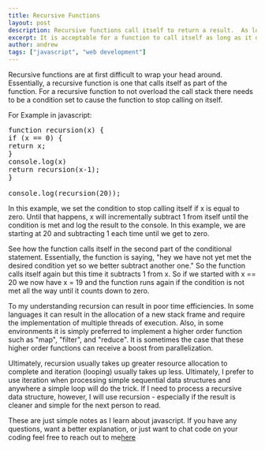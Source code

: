 ```yaml
---
title: Recursive Functions
layout: post
description: Recursive functions call itself to return a result.  As long as they do not overflow the call stack, they can produce some interesting results.  There is, however, one draw back to recurive functions.
excerpt: It is acceptable for a function to call itself as long as it does not over flow the call stack.  A function that calls itself is called a recursive function.
author: andrew
tags: ["javascript", "web development"]
---
```


Recursive functions are at first difficult to wrap your head around. Essentially, a recursive function is one that calls itself as part of the function. For a recursive function to not overload the call stack there needs to be a condition set to cause the function to stop calling on itself.

For Example in javascript:

<pre>
function recursion(x) {
if (x == 0) {
return x;
}
console.log(x)
return recursion(x-1);
}

console.log(recursion(20));
</pre>

In this example, we set the condition to stop calling itself if x is equal to zero. Until that happens, x will incrementally subtract 1 from itself until the condition is met and log the result to the console. In this example, we are starting at 20 and subtracting 1 each time until we get to zero.

See how the function calls itself in the second part of the conditional statement. Essentially, the function is saying, "hey we have not yet met the desired condition yet so we better subtract another one." So the function calls itself again but this time it subtracts 1 from x. So if we started with x == 20 we now have x = 19 and the function runs again if the condition is not met all the way until it counts down to zero.

To my understanding recursion can result in poor time efficiencies. In some languages it can result in the allocation of a new stack frame and require the implementation of multiple threads of execution. Also, in some environments it is simply preferred to implement a higher order function such as "map", "filter", and "reduce". It is sometimes the case that these higher order functions can receive a boost from parallelization.

Ultimately, recursion usually takes up greater resource allocation to complete and iteration (looping) usually takes up less. Ultimately, I prefer to use iteration when processing simple sequential data structures and anywhere a simple loop will do the trick. If I need to process a recursive data structure, however, I will use recursion - especially if the result is cleaner and simple for the next person to read.

These are just simple notes as I learn about javascript. If you have any questions, want a better explanation, or just want to chat code on your coding feel free to reach out to me<a href="/contact.html" class="visible inline-link" title="contact me">here</a>
